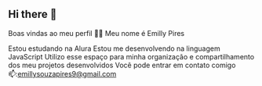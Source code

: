## Hi there 👋

Boas vindas ao meu perfil 💙💙
Meu nome é Emilly Pires

Estou estudando na Alura
Estou me desenvolvendo na linguagem JavaScript
Utilizo esse espaço para minha organização e compartilhamento dos meu projetos desenvolvidos
Você pode entrar em contato comigo 📫:emillysouzapires9@gmail.com
